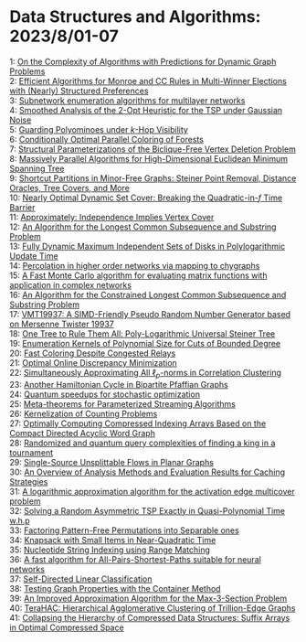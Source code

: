 # Data Structures and Algorithms: 2023/8/01-07  
1: [On the Complexity of Algorithms with Predictions for Dynamic Graph  Problems](https://doi.org/10.48550/arXiv.2307.16771)  
2: [Efficient Algorithms for Monroe and CC Rules in Multi-Winner Elections  with (Nearly) Structured Preferences](https://doi.org/10.48550/arXiv.2307.16864)  
3: [Subnetwork enumeration algorithms for multilayer networks](https://doi.org/10.48550/arXiv.2308.00083)  
4: [Smoothed Analysis of the 2-Opt Heuristic for the TSP under Gaussian  Noise](https://doi.org/10.48550/arXiv.2308.00306)  
5: [Guarding Polyominoes under $k$-Hop Visibility](https://doi.org/10.48550/arXiv.2308.00334)  
6: [Conditionally Optimal Parallel Coloring of Forests](https://doi.org/10.48550/arXiv.2308.00355)  
7: [Structural Parameterizations of the Biclique-Free Vertex Deletion  Problem](https://doi.org/10.48550/arXiv.2308.00501)  
8: [Massively Parallel Algorithms for High-Dimensional Euclidean Minimum  Spanning Tree](https://doi.org/10.48550/arXiv.2308.00503)  
9: [Shortcut Partitions in Minor-Free Graphs: Steiner Point Removal,  Distance Oracles, Tree Covers, and More](https://doi.org/10.48550/arXiv.2308.00555)  
10: [Nearly Optimal Dynamic Set Cover: Breaking the Quadratic-in-$f$ Time  Barrier](https://doi.org/10.48550/arXiv.2308.00793)  
11: [Approximately: Independence Implies Vertex Cover](https://doi.org/10.48550/arXiv.2308.00840)  
12: [An Algorithm for the Longest Common Subsequence and Substring Problem](https://doi.org/10.48550/arXiv.2308.00925)  
13: [Fully Dynamic Maximum Independent Sets of Disks in Polylogarithmic  Update Time](https://doi.org/10.48550/arXiv.2308.00979)  
14: [Percolation in higher order networks via mapping to chygraphs](https://doi.org/10.48550/arXiv.2308.00987)  
15: [A Fast Monte Carlo algorithm for evaluating matrix functions with  application in complex networks](https://doi.org/10.48550/arXiv.2308.01037)  
16: [An Algorithm for the Constrained Longest Common Subsequence and  Substring Problem](https://doi.org/10.48550/arXiv.2308.01322)  
17: [VMT19937: A SIMD-Friendly Pseudo Random Number Generator based on  Mersenne Twister 19937](https://doi.org/10.48550/arXiv.2309.16682)  
18: [One Tree to Rule Them All: Poly-Logarithmic Universal Steiner Tree](https://doi.org/10.48550/arXiv.2308.01199)  
19: [Enumeration Kernels of Polynomial Size for Cuts of Bounded Degree](https://doi.org/10.48550/arXiv.2308.01286)  
20: [Fast Coloring Despite Congested Relays](https://doi.org/10.48550/arXiv.2308.01359)  
21: [Optimal Online Discrepancy Minimization](https://doi.org/10.48550/arXiv.2308.01406)  
22: [Simultaneously Approximating All $\ell_p$-norms in Correlation  Clustering](https://doi.org/10.48550/arXiv.2308.01534)  
23: [Another Hamiltonian Cycle in Bipartite Pfaffian Graphs](https://doi.org/10.48550/arXiv.2308.01574)  
24: [Quantum speedups for stochastic optimization](https://doi.org/10.48550/arXiv.2308.01582)  
25: [Meta-theorems for Parameterized Streaming Algorithms](https://doi.org/10.48550/arXiv.2308.01598)  
26: [Kernelization of Counting Problems](https://doi.org/10.48550/arXiv.2308.02188)  
27: [Optimally Computing Compressed Indexing Arrays Based on the Compact  Directed Acyclic Word Graph](https://doi.org/10.48550/arXiv.2308.02269)  
28: [Randomized and quantum query complexities of finding a king in a  tournament](https://doi.org/10.48550/arXiv.2308.02472)  
29: [Single-Source Unsplittable Flows in Planar Graphs](https://doi.org/10.48550/arXiv.2308.02651)  
30: [An Overview of Analysis Methods and Evaluation Results for Caching  Strategies](https://doi.org/10.48550/arXiv.2308.02875)  
31: [A logarithmic approximation algorithm for the activation edge multicover  problem](https://doi.org/10.48550/arXiv.2308.02901)  
32: [Solving a Random Asymmetric TSP Exactly in Quasi-Polynomial Time w.h.p](https://doi.org/10.48550/arXiv.2308.02946)  
33: [Factoring Pattern-Free Permutations into Separable ones](https://doi.org/10.48550/arXiv.2308.02981)  
34: [Knapsack with Small Items in Near-Quadratic Time](https://doi.org/10.48550/arXiv.2308.03075)  
35: [Nucleotide String Indexing using Range Matching](https://doi.org/10.48550/arXiv.2308.03804)  
36: [A fast algorithm for All-Pairs-Shortest-Paths suitable for neural  networks](https://doi.org/10.48550/arXiv.2308.07403)  
37: [Self-Directed Linear Classification](https://doi.org/10.48550/arXiv.2308.03142)  
38: [Testing Graph Properties with the Container Method](https://doi.org/10.48550/arXiv.2308.03289)  
39: [An Improved Approximation Algorithm for the Max-$3$-Section Problem](https://doi.org/10.48550/arXiv.2308.03516)  
40: [TeraHAC: Hierarchical Agglomerative Clustering of Trillion-Edge Graphs](https://doi.org/10.48550/arXiv.2308.03578)  
41: [Collapsing the Hierarchy of Compressed Data Structures: Suffix Arrays in  Optimal Compressed Space](https://doi.org/10.48550/arXiv.2308.03635)  